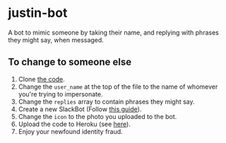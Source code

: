 # justin-bot
A bot to mimic someone by taking their name, and replying with phrases they might say, when messaged.

## To change to someone else
1. Clone [the code](https://github.com/watsonben/justin-bot).  
2. Change the `user_name` at the top of the file to the name of whomever you're trying to impersonate.  
3. Change the `replies` array to contain phrases they might say.  
4. Create a new SlackBot (Follow [this guide](https://my.slack.com/services/new/bot)).  
5. Change the `icon` to the photo you uploaded to the bot.
6. Upload the code to Heroku (see [here](https://medium.com/@alexstroulger/how-to-build-a-slackbot-600635b12a38#083e)).  
7. Enjoy your newfound identity fraud.

